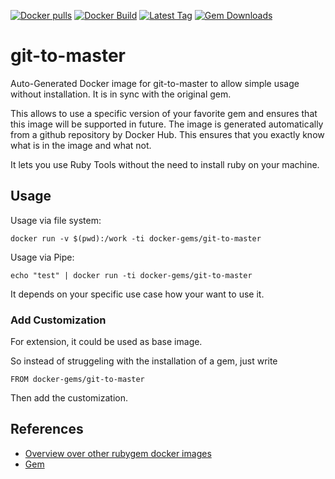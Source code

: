 [![Docker pulls](https://img.shields.io/docker/pulls/rubygem/git-to-master.svg)](https://hub.docker.com/r/rubygem/git-to-master/)
[![Docker Build](https://img.shields.io/docker/automated/rubygem/git-to-master.svg)](https://hub.docker.com/r/rubygem/git-to-master/)
[![Latest Tag](https://img.shields.io/github/tag/docker-rubygem/git-to-master.svg)](https://hub.docker.com/r/rubygem/git-to-master/)
[![Gem Downloads](https://img.shields.io/gem/dt/git-to-master.svg)](https://rubygems.org/gems/git-to-master/)
# git-to-master

Auto-Generated Docker image for git-to-master to allow simple usage without installation.
It is in sync with the original gem.

This allows to use a specific version of your favorite gem and ensures that this image will be supported in future.
The image is generated automatically from a github repository by Docker Hub.
This ensures that you exactly know what is in the image and what not.

It lets you use Ruby Tools without the need to install ruby on your machine.

## Usage

Usage via file system:

`docker run -v $(pwd):/work -ti docker-gems/git-to-master`

Usage via Pipe:

`echo "test" | docker run -ti docker-gems/git-to-master`

It depends on your specific use case how your want to use it.

### Add Customization

For extension, it could be used as base image.

So instead of struggeling with the installation of a gem, just write

`FROM docker-gems/git-to-master`

Then add the customization.

## References

 - [Overview over other rubygem docker images](https://github.com/thinkbot/docker-rubygem)
 - [Gem](https://rubygems.org/gems/git-to-master/)
